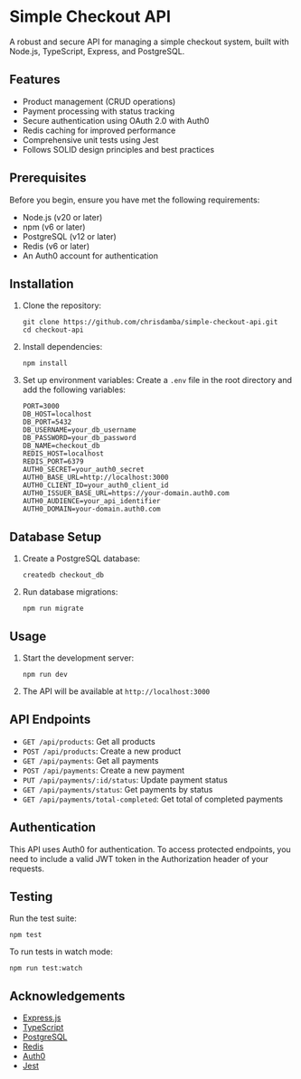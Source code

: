 # Simple Checkout API

A robust and secure API for managing a simple checkout system, built with Node.js, TypeScript, Express, and PostgreSQL.

## Features

- Product management (CRUD operations)
- Payment processing with status tracking
- Secure authentication using OAuth 2.0 with Auth0
- Redis caching for improved performance
- Comprehensive unit tests using Jest
- Follows SOLID design principles and best practices

## Prerequisites

Before you begin, ensure you have met the following requirements:

- Node.js (v20 or later)
- npm (v6 or later)
- PostgreSQL (v12 or later)
- Redis (v6 or later)
- An Auth0 account for authentication

## Installation

1. Clone the repository:

   ```
   git clone https://github.com/chrisdamba/simple-checkout-api.git
   cd checkout-api
   ```

2. Install dependencies:

   ```
   npm install
   ```

3. Set up environment variables:
   Create a `.env` file in the root directory and add the following variables:
   ```
   PORT=3000
   DB_HOST=localhost
   DB_PORT=5432
   DB_USERNAME=your_db_username
   DB_PASSWORD=your_db_password
   DB_NAME=checkout_db
   REDIS_HOST=localhost
   REDIS_PORT=6379
   AUTH0_SECRET=your_auth0_secret
   AUTH0_BASE_URL=http://localhost:3000
   AUTH0_CLIENT_ID=your_auth0_client_id
   AUTH0_ISSUER_BASE_URL=https://your-domain.auth0.com
   AUTH0_AUDIENCE=your_api_identifier
   AUTH0_DOMAIN=your-domain.auth0.com
   ```

## Database Setup

1. Create a PostgreSQL database:

   ```
   createdb checkout_db
   ```

2. Run database migrations:
   ```
   npm run migrate
   ```

## Usage

1. Start the development server:

   ```
   npm run dev
   ```

2. The API will be available at `http://localhost:3000`

## API Endpoints

- `GET /api/products`: Get all products
- `POST /api/products`: Create a new product
- `GET /api/payments`: Get all payments
- `POST /api/payments`: Create a new payment
- `PUT /api/payments/:id/status`: Update payment status
- `GET /api/payments/status`: Get payments by status
- `GET /api/payments/total-completed`: Get total of completed payments

## Authentication

This API uses Auth0 for authentication. To access protected endpoints, you need to include a valid JWT token in the Authorization header of your requests.

## Testing

Run the test suite:

```
npm test
```

To run tests in watch mode:

```
npm run test:watch
```

## Acknowledgements

- [Express.js](https://expressjs.com/)
- [TypeScript](https://www.typescriptlang.org/)
- [PostgreSQL](https://www.postgresql.org/)
- [Redis](https://redis.io/)
- [Auth0](https://auth0.com/)
- [Jest](https://jestjs.io/)

